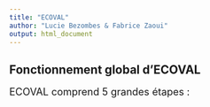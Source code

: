 ```yaml
---
title: "ECOVAL"
author: "Lucie Bezombes & Fabrice Zaoui"
output: html_document
---
```


## Fonctionnement global d’ECOVAL

<font size="4">
ECOVAL comprend 5 grandes étapes :
</font>
